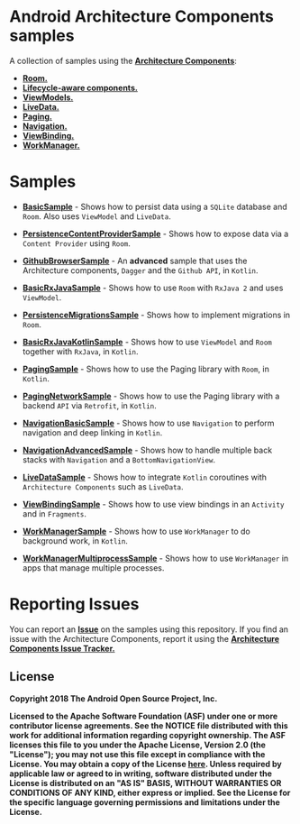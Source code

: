 Android Architecture Components samples
===================================

A collection of samples using the **[Architecture Components](https://developer.android.com/arch)**:

- **[Room.](https://developer.android.com/topic/libraries/architecture/room)**
- **[Lifecycle-aware components.](https://developer.android.com/topic/libraries/architecture/lifecycle)**
- **[ViewModels.](https://developer.android.com/topic/libraries/architecture/viewmodel)**
- **[LiveData.](https://developer.android.com/topic/libraries/architecture/livedata)**
- **[Paging.](https://developer.android.com/topic/libraries/architecture/paging/)**
- **[Navigation.](https://developer.android.com/topic/libraries/architecture/navigation/)**
- **[ViewBinding.](https://developer.android.com/topic/libraries/view-binding)**
- **[WorkManager.](https://developer.android.com/topic/libraries/architecture/workmanager/)**

# Samples

* **[BasicSample](https://github.com/googlesamples/android-architecture-components/blob/master/BasicSample)** - Shows how to persist data using a `SQLite` database and `Room`. Also uses `ViewModel` and `LiveData`.

* **[PersistenceContentProviderSample](https://github.com/googlesamples/android-architecture-components/blob/master/PersistenceContentProviderSample)** - Shows how to expose data via a `Content Provider` using `Room`.

* **[GithubBrowserSample](https://github.com/googlesamples/android-architecture-components/blob/master/GithubBrowserSample)** - An **advanced**  sample that uses the Architecture components, `Dagger` and the `Github API`, in `Kotlin`.

* **[BasicRxJavaSample](https://github.com/googlesamples/android-architecture-components/blob/master/BasicRxJavaSample)** - Shows how to use `Room` with `RxJava 2` and uses `ViewModel`.

* **[PersistenceMigrationsSample](https://github.com/googlesamples/android-architecture-components/blob/master/PersistenceMigrationsSample)** - Shows how to implement migrations in `Room`.

* **[BasicRxJavaKotlinSample](https://github.com/googlesamples/android-architecture-components/blob/master/BasicRxJavaSampleKotlin)** - Shows
how to use `ViewModel` and `Room` together with `RxJava`, in `Kotlin`.

 * **[PagingSample](https://github.com/googlesamples/android-architecture-components/tree/master/PagingSample)** - Shows
  how to use the Paging library with `Room`, in `Kotlin`.

 * **[PagingNetworkSample](https://github.com/googlesamples/android-architecture-components/tree/master/PagingWithNetworkSample)** - Shows
  how to use the Paging library with a backend `API` via `Retrofit`, in `Kotlin`.

* **[NavigationBasicSample](https://github.com/googlesamples/android-architecture-components/tree/master/NavigationBasicSample)** - Shows
  how to use `Navigation` to perform navigation and deep linking in `Kotlin`.

* **[NavigationAdvancedSample](https://github.com/googlesamples/android-architecture-components/tree/master/NavigationAdvancedSample)** - Shows
  how to handle multiple back stacks with `Navigation` and a `BottomNavigationView`.

* **[LiveDataSample](https://github.com/googlesamples/android-architecture-components/tree/master/LiveDataSample)** - Shows
  how to integrate `Kotlin` coroutines with `Architecture Components` such as `LiveData`.

* **[ViewBindingSample](https://github.com/googlesamples/android-architecture-components/tree/master/ViewBindingSample)** - Shows how to use view bindings in an `Activity` and in `Fragments`.

* **[WorkManagerSample](https://github.com/googlesamples/android-architecture-components/tree/master/WorkManagerSample)** - Shows
  how to use `WorkManager` to do background work, in `Kotlin`.

* **[WorkManagerMultiprocessSample](https://github.com/googlesamples/android-architecture-components/tree/master/WorkManagerMultiprocessSample)** - Shows how to use `WorkManager` in apps that manage multiple processes.


# Reporting Issues

You can report an **[Issue](https://github.com/googlesamples/android-architecture-components/issues)** on the samples using this repository. If you find an issue with the Architecture Components, report it using the **[Architecture Components Issue Tracker.](https://issuetracker.google.com/issues/new?component=197448&template=878802)**

License
-------

**Copyright 2018 The Android Open Source Project, Inc.**

**Licensed to the Apache Software Foundation (ASF) under one or more contributor
license agreements.  See the NOTICE file distributed with this work for
additional information regarding copyright ownership.  The ASF licenses this
file to you under the Apache License, Version 2.0 (the "License"); you may not
use this file except in compliance with the License.  You may obtain a copy of
the License **[here](http://www.apache.org/licenses/LICENSE-2.0)**. Unless required by applicable law or agreed to in writing, software
distributed under the License is distributed on an "AS IS" BASIS, WITHOUT
WARRANTIES OR CONDITIONS OF ANY KIND, either express or implied.  See the
License for the specific language governing permissions and limitations under
the License.**
